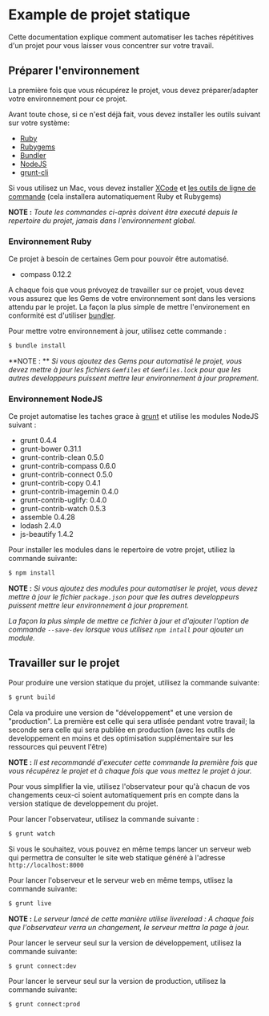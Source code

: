 # Example de projet statique

Cette documentation explique comment automatiser les taches répétitives d'un projet pour vous laisser vous concentrer sur votre travail.


## Préparer l'environnement

La première fois que vous récupérez le projet, vous devez préparer/adapter votre environnement pour ce projet.

Avant toute chose, si ce n'est déjà fait, vous devez installer les outils suivant sur votre système:

* [Ruby](https://www.ruby-lang.org/fr/)
* [Rubygems](http://rubygems.org/)
* [Bundler](http://bundler.io/)
* [NodeJS](http://nodejs.org/)
* [grunt-cli](http://gruntjs.com/getting-started)

Si vous utilisez un Mac, vous devez installer [XCode](https://developer.apple.com/xcode/) et [les outils de ligne de commande](http://docwiki.embarcadero.com/RADStudio/XE4/fr/Installation_des_outils_en_ligne_de_commande_Xcode_sur_un_Mac) (cela installera automatiquement Ruby et Rubygems)

**NOTE :** _Toute les commandes ci-après doivent être executé depuis le repertoire du projet, jamais dans l'environnement global._


### Environnement Ruby

Ce projet à besoin de certaines Gem pour pouvoir être automatisé.

* compass 0.12.2

A chaque fois que vous prévoyez de travailler sur ce projet, vous devez vous assurez que les Gems de votre environnement sont dans les versions attendu par le projet. La façon la plus simple de mettre l'environement en conformité est d'utiliser [bundler](http://bundler.io).

Pour mettre votre environnement à jour, utilisez cette commande :

```bash
$ bundle install
```

**NOTE : ** _Si vous ajoutez des Gems pour automatisé le projet, vous devez mettre à  jour les fichiers `Gemfiles` et `Gemfiles.lock` pour que les autres developpeurs puissent mettre leur environnement à jour proprement._


### Environnement NodeJS

Ce projet automatise les taches grace à [grunt](http://gruntjs.com) et utilise les modules NodeJS suivant :

* grunt 0.4.4
* grunt-bower 0.31.1
* grunt-contrib-clean 0.5.0
* grunt-contrib-compass 0.6.0
* grunt-contrib-connect 0.5.0
* grunt-contrib-copy 0.4.1
* grunt-contrib-imagemin 0.4.0
* grunt-contrib-uglify: 0.4.0
* grunt-contrib-watch 0.5.3
* assemble 0.4.28
* lodash 2.4.0
* js-beautify 1.4.2

Pour installer les modules dans le repertoire de votre projet, utiliez la commande suivante:

```bash
$ npm install
```

**NOTE :** _Si vous ajoutez des modules pour automatiser le projet, vous devez mettre à  jour le fichier `package.json` pour que les autres developpeurs puissent mettre leur environnement à jour proprement._

_La façon la plus simple de mettre ce fichier à jour et d'ajouter l'option de commande `--save-dev` lorsque vous utilisez `npm intall` pour ajouter un module._


## Travailler sur le projet

Pour produire une version statique du projet, utilisez la commande suivante:

```bash
$ grunt build
```

Cela va produire une version de "développement" et une version de "production". La première est celle qui sera utlisée pendant votre travail; la seconde sera celle qui sera publiée en production (avec les outils de developpement en moins et des optimisation supplémentaire sur les ressources qui peuvent l'être)

**NOTE :** _Il est recommandé d'executer cette commande la première fois que vous récupérez le projet et à chaque fois que vous mettez le projet à jour._

Pour vous simplifier la vie, utilisez l'observateur pour qu'à chacun de vos changements ceux-ci soient automatiquement pris en compte dans la version statique de developpement du projet.

Pour lancer l'observateur, utilisez la commande suivante :

```bash
$ grunt watch
```

Si vous le souhaitez, vous pouvez en même temps lancer un serveur web qui permettra de consulter le site web statique généré à l'adresse `http://localhost:8000`

Pour lancer l'observeur et le serveur web en même temps, utlisez la commande suivante:

```bash
$ grunt live
```

**NOTE :** _Le serveur lancé de cette manière utilise livereload : A chaque fois que l'observateur verra un changement, le serveur mettra la page à jour._

Pour lancer le serveur seul sur la version de développement, utilisez la commande suivante:

```bash
$ grunt connect:dev
```

Pour lancer le serveur seul sur la version de production, utilisez la commande suivante:

```bash
$ grunt connect:prod
```
